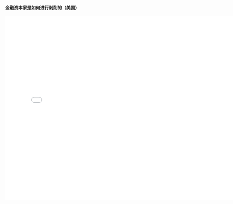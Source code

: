 #### 金融资本家是如何进行剥削的（美国）

<iframe height=593 width=768 src="//player.bilibili.com/player.html?aid=60895251&cid=105965619&page=1" scrolling="no" border="0" frameborder="no" framespacing="0" allowfullscreen="true"> </iframe>

